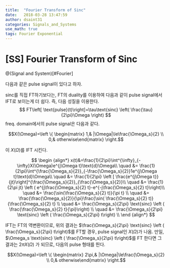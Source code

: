 ```yaml
---
title:  "Fourier Transform of Sinc"
date:   2018-03-28 13:47:59
author: dsaint31
categories: Signals_and_Systems
use_math: true
tags: Fourier Exponential
---
```

# [SS] Fourier Transform of Sinc 
@(Signal and System)[#Fourier]

다음과 같은 pulse signal이 있다고 하자.


sinc를 직접 FT하기보다는, FT의 duality를 이용하여 다음과 같이 pulse signal에서 IFT로 보이는게 더 쉽다.
즉, 다음 성질을 이용한다.
$$ FT\left[ \text{pulse}(t)\right]=\tau\text{sinc} \left( \frac{\tau}{2\pi}\Omega \right) $$
freq. domain에서의 pulse signal은 다음과 같다.

$$X(\Omega)=\left \{ \begin{matrix}
1,& |\Omega|\le\frac{\Omega_s}{2} \\ 0,& otherwise\end{matrix} \right.$$

이 $X(\Omega)$를 IFT 시킨다.

$$
\begin {align*}
x(t)&=\frac{1}{2\pi}\int^{\infty}_{-\infty}X(\Omega)e^{j\Omega t}\text{d}\Omega\\
\quad &= \frac{1}{2\pi}\int^{\frac{\Omega_s}{2}}_{-\frac{\Omega_s}{2}}1e^{j\Omega t}\text{d}\Omega\\
\quad &= \frac{1}{2\pi} \left [ \frac{e^{j\Omega t}}{jt}\right]^{\frac{\Omega_s}{2}}_{\frac{\Omega_s}{2}}\\
\quad &= \frac{1}{2\pi jt} \left ( e^{j\frac{\Omega_s}{2} t}-e^{-j\frac{\Omega_s}{2} t}\right)\\
\quad &= \frac{\sin(\frac{\Omega_s}{2} t)}{\pi t} \\
\quad &= \frac{\frac{\Omega_s}{2}}{\pi}\frac{\sin( \frac{\Omega_s}{2} t)}{\frac{\Omega_s}{2} t} \\
\quad &= \frac{\Omega_s}{2\pi} \text{sinc} \left ( \frac{\frac{\Omega_s}{2} t}{\pi}\right) \\
\quad &= \frac{\Omega_s}{2\pi} \text{sinc} \left ( \frac{\Omega_s}{2\pi} t\right) \\
\end {align*} 
$$

IFT는 FT의 역변환이므로, 위의 결과는 $\frac{\Omega_s}{2\pi} \text{sinc} \left ( \frac{\Omega_s}{2\pi} t\right)$를 FT할 경우, pulse signal인 $X(\Omega)$가 나옴.
만일, $\Omega_s \text{sinc} \left ( \frac{\Omega_s}{2\pi} t\right)$를 FT 한다면 그 결과는 $2\pi X(\Omega)$ 가 되므로, 다음의 pulse 형태를 띈다.

$$X(\Omega)=\left \{ \begin{matrix}
2\pi,& |\Omega|\le\frac{\Omega_s}{2} \\ 0,& otherwise\end{matrix} \right.$$
